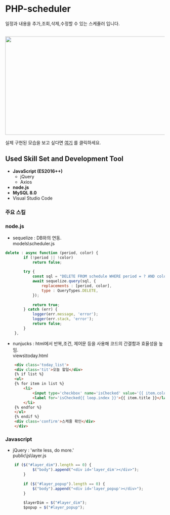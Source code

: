 # PHP-scheduler

일정과 내용을 추가,조회,삭제,수정할 수 있는 스케쥴러 입니다. <br><br>

<img src="https://user-images.githubusercontent.com/86813319/143006028-163333b0-241a-47bd-a6d3-b72d60012403.png" width="600" height = "310">

실제 구현된 모습을 보고 싶다면 [여기](http://hamilkarr2.cafe24app.com) 를 클릭하세요.

## Used Skill Set and Development Tool
- **JavaScript (ES2016++)** 
  - jQuery
  - Axios
- **node.js**
- **MySQL 8.0**
- Visual Studio Code

### 주요 스킬
  ### node.js
  - sequelize : DB와의 연동.  <br>
    models\scheduler.js <br>
    
```js
delete : async function (period, color) {
		if (!period || !color) 
			return false;
		
		try {
			const sql = "DELETE FROM schedule WHERE period = ? AND color = ?";
			await sequelize.query(sql, {
				replacements : [period, color],
				type : QueryTypes.DELETE,
			});
		
			return true;
		} catch (err) {
			logger(err.message, 'error');
			logger(err.stack, 'error');
			return false;
		}
	},
```

   - nunjucks : html에서 반복,조건, 제어문 등을 사용해 코드의 간결함과 효율성을 높임. <br>
     views\today.html

```html
	<div class='today_list'>
	<div class='tit'>오늘 할일</div>
	{% if list %}
	<ul>
	{% for item in list %}
		<li>
			<input type='checkbox' name='isChecked' value='{{ item.color }}' id='isChecked{{ loop.index }}'>
			<label for='isChecked{{ loop.index }}'>{{ item.title }}</label>
		</li>
	{% endfor %}
	</ul>
	{% endif %}
	<div class='confirm'>스케줄 확인</div>
	</div>
```

   ### Javascript
   - jQuery : 'write less, do more.' <br>
     public\js\layer.js
```js
	if ($("#layer_dim").length == 0) {
			$("body").append("<div id='layer_dim'></div>");
		}
		
		if ($("#layer_popup").length == 0) {
			$("body").append("<div id='layer_popup'></div>");
		}
		
		$layerDim = $("#layer_dim");
		$popup = $("#layer_popup");
```


